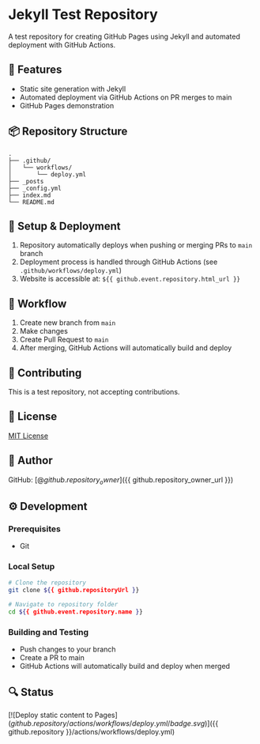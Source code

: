 # Jekyll Test Repository

A test repository for creating GitHub Pages using Jekyll and automated deployment with GitHub Actions.

## 🚀 Features

- Static site generation with Jekyll
- Automated deployment via GitHub Actions on PR merges to main
- GitHub Pages demonstration

## 📦 Repository Structure

```
.
├── .github/
│   └── workflows/
│       └── deploy.yml
├── _posts
├── _config.yml
├── index.md
└── README.md
```

## 🔧 Setup & Deployment

1. Repository automatically deploys when pushing or merging PRs to `main` branch
2. Deployment process is handled through GitHub Actions (see `.github/workflows/deploy.yml`)
3. Website is accessible at: `${{ github.event.repository.html_url }}`

## 📝 Workflow

1. Create new branch from `main`
2. Make changes
3. Create Pull Request to `main`
4. After merging, GitHub Actions will automatically build and deploy

## 🤝 Contributing

This is a test repository, not accepting contributions.

## 📄 License

[MIT License](LICENSE)

## 👤 Author

GitHub: [@${{ github.repository_owner }}](${{ github.repository_owner_url }})

## ⚙️ Development

### Prerequisites
- Git

### Local Setup
```bash
# Clone the repository
git clone ${{ github.repositoryUrl }}

# Navigate to repository folder
cd ${{ github.event.repository.name }}
```

### Building and Testing
- Push changes to your branch
- Create a PR to main
- GitHub Actions will automatically build and deploy when merged

## 🔍 Status

[![Deploy static content to Pages](${{ github.repository }}/actions/workflows/deploy.yml/badge.svg)](${{ github.repository }}/actions/workflows/deploy.yml)
